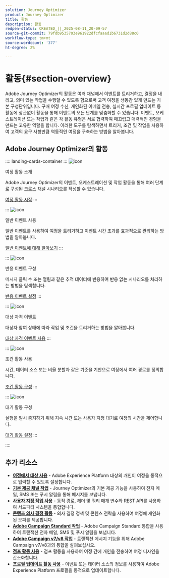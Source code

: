 ```yaml
---
solution: Journey Optimizer
product: Journey Optimizer
title: 활동
description: 활동
redpen-status: CREATED_||_2025-08-11_20-09-57
source-git-commit: 79fdb9535703e961922dfcfaaad1b6731d2d88c0
workflow-type: tm+mt
source-wordcount: '377'
ht-degree: 2%

---
```



# 활동{#section-overview}

Adobe Journey Optimizer의 활동은 여러 채널에서 이벤트를 트리거하고, 결정을 내리고, 의미 있는 작업을 수행할 수 있도록 함으로써 고객 여정을 생동감 있게 만드는 기본 구성단위입니다. 구매 여정 수신, 개인화된 이메일 전송, 실시간 프로필 업데이트 등 활동에 상관없이 활동을 통해 이벤트의 모든 단계를 맞춤화할 수 있습니다. 이벤트, 오케스트레이션 또는 작업과 같은 각 활동 유형은 서로 협력하여 매끄럽고 매력적인 경험을 만드는 고유한 역할을 합니다. 이러한 도구를 탐색하면서 트리거, 조건 및 작업을 사용하여 고객의 요구 사항만큼 역동적인 여정을 구축하는 방법을 알아봅니다.

## Adobe Journey Optimizer의 활동

:::: landing-cards-container
:::
![icon](https://cdn.experienceleague.adobe.com/icons/book.svg)

여정 활동 소개

Adobe Journey Optimizer의 이벤트, 오케스트레이션 및 작업 활동을 통해 여러 단계로 구성된 크로스 채널 시나리오를 작성할 수 있습니다.

[여정 활동 시작](../using/building-journeys/about-journey-activities.md)
:::

:::
![icon](https://cdn.experienceleague.adobe.com/icons/circle-play.svg)

일반 이벤트 사용

일반 이벤트를 사용하여 여정을 트리거하고 이벤트 시간 초과를 효과적으로 관리하는 방법을 알아봅니다.

[일반 이벤트에 대해 알아보기](../using/building-journeys/general-events.md)
:::

:::
![icon](https://cdn.experienceleague.adobe.com/icons/list-check.svg)

반응 이벤트 구성

메시지 클릭 수 또는 열림과 같은 추적 데이터에 반응하여 반응 없는 시나리오를 처리하는 방법을 탐색합니다.

[반응 이벤트 설정](../using/building-journeys/reaction-events.md)
:::

:::
![icon](https://cdn.experienceleague.adobe.com/icons/bullseye.svg)

대상 자격 이벤트

대상자 참여 상태에 따라 작업 및 조건을 트리거하는 방법을 알아봅니다.

[대상 자격 이벤트 사용](../using/building-journeys/audience-qualification-events.md)
:::

:::
![icon](https://cdn.experienceleague.adobe.com/icons/gear.svg)

조건 활동 사용

시간, 데이터 소스 또는 비율 분할과 같은 기준을 기반으로 여정에서 여러 경로를 정의합니다.

[조건 활동 구성](../using/building-journeys/condition-activity.md)
:::

:::
![icon](https://cdn.experienceleague.adobe.com/icons/clock.svg)

대기 활동 구성

실행을 일시 중지하기 위해 지속 시간 또는 사용자 지정 대기로 여정의 시간을 제어합니다.

[대기 활동 설정](../using/building-journeys/wait-activity.md)
:::

::::


## 추가 리소스

- **[여정에서 대상 사용](../using/building-journeys/read-audience.md)** - Adobe Experience Platform 대상의 개인이 여정을 동적으로 입력할 수 있도록 설정합니다.
- **[기본 제공 채널 작업](../using/building-journeys/journeys-message.md)** - Journey Optimizer의 기본 제공 기능을 사용하여 전자 메일, SMS 또는 푸시 알림을 통해 메시지를 보냅니다.
- **[사용자 지정 작업 사용](../using/building-journeys/using-custom-actions.md)** - 동적 경로, 헤더 및 쿼리 매개 변수와 REST API를 사용하여 서드파티 시스템을 통합합니다.
- **[콘텐츠 의사 결정 활동](../using/building-journeys/content-decision.md)** - 의사 결정 정책 및 콘텐츠 전략을 사용하여 여정에 개인화된 오퍼를 제공합니다.
- **[Adobe Campaign Standard 작업](../using/building-journeys/using-adobe-campaign-standard.md)** - Adobe Campaign Standard 통합을 사용하여 트랜잭션 전자 메일, SMS 및 푸시 알림을 보냅니다.
- **[Adobe Campaign v7/v8 작업](../using/building-journeys/using-adobe-campaign-v7-v8.md)** - 트랜잭션 메시지 기능을 위해 Adobe Campaign v7/v8과의 통합을 살펴보십시오.
- **[점프 활동 사용](../using/building-journeys/jump.md)** - 점프 활동을 사용하여 여정 간에 개인을 전송하여 여정 디자인을 간소화합니다.
- **[프로필 업데이트 활동 사용](../using/building-journeys/update-profiles.md)** - 이벤트 또는 데이터 소스의 정보를 사용하여 Adobe Experience Platform 프로필을 동적으로 업데이트합니다.
